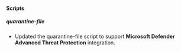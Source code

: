 
#### Scripts

##### quarantine-file

- Updated the quarantine-file script to support **Microsoft Defender Advanced Threat Protection** integration.